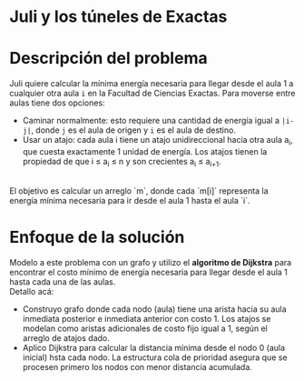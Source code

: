 # Juli y los túneles de Exactas

# Descripción del problema

Juli quiere calcular la mínima energía necesaria para llegar desde el aula 1 a cualquier otra aula `i` en la Facultad de Ciencias Exactas. Para moverse entre aulas tiene dos opciones: 
- Caminar normalmente: esto requiere una cantidad de energía igual a `|i-j|`, donde `j` es el aula de origen y `i` es el aula de destino.
- Usar un atajo: cada aula i tiene un atajo unidireccional hacia otra aula a<sub>i</sub>, que cuesta exactamente 1 unidad de energía. Los atajos tienen la propiedad de que i ≤ a<sub>i</sub> ≤ n y son crecientes a<sub>i</sub> ≤ a<sub>i+1</sub>.
<br>
El objetivo es calcular un arreglo `m`, donde cada `m[i]` representa la energía mínima necesaria para ir desde el aula 1 hasta el aula `i`.

# Enfoque de la solución

Modelo a este problema con un grafo y utilizo el **algoritmo de Dijkstra** para encontrar el costo mínimo de energía necesaria para llegar desde el aula 1 hasta cada una de las aulas. <br> 
Detallo acá:
- Construyo grafo donde cada nodo (aula) tiene una arista hacia su aula inmediata posterior e inmediata anterior con costo 1. Los atajos se modelan como aristas adicionales de costo fijo igual a 1, según el arreglo de atajos dado. 
- Aplico Dijkstra para calcular la distancia mínima desde el nodo 0 (aula inicial) hsta cada nodo. La estructura cola de prioridad asegura que se procesen primero los nodos con menor distancia acumulada. 
